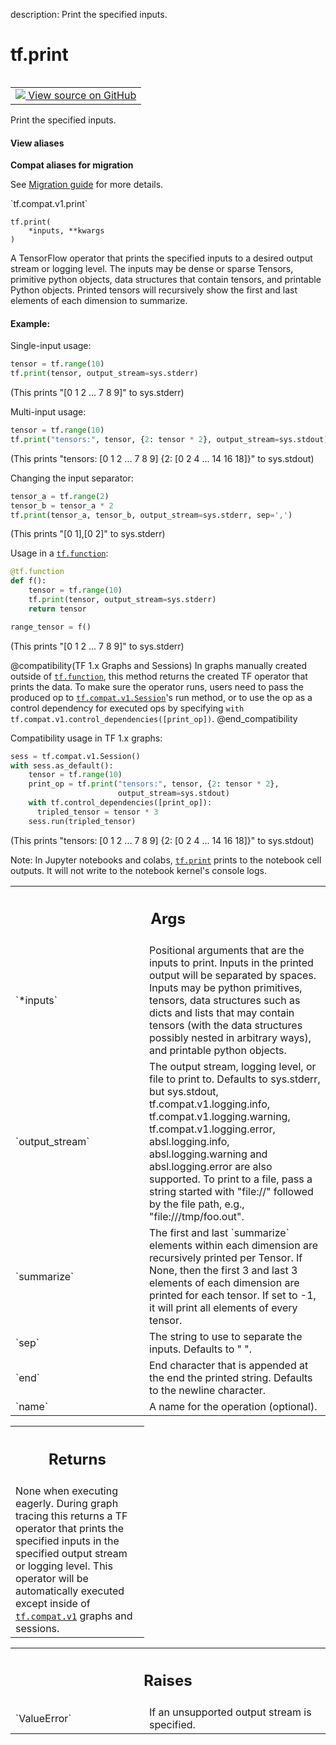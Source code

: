 description: Print the specified inputs.

<div itemscope itemtype="http://developers.google.com/ReferenceObject">
<meta itemprop="name" content="tf.print" />
<meta itemprop="path" content="Stable" />
</div>

# tf.print

<!-- Insert buttons and diff -->

<table class="tfo-notebook-buttons tfo-api nocontent" align="left">
<td>
  <a target="_blank" href="https://github.com/tensorflow/tensorflow/blob/r2.4/tensorflow/python/ops/logging_ops.py#L134-L381">
    <img src="https://www.tensorflow.org/images/GitHub-Mark-32px.png" />
    View source on GitHub
  </a>
</td>
</table>



Print the specified inputs.

<section class="expandable">
  <h4 class="showalways">View aliases</h4>
  <p>
<b>Compat aliases for migration</b>
<p>See
<a href="https://www.tensorflow.org/guide/migrate">Migration guide</a> for
more details.</p>
<p>`tf.compat.v1.print`</p>
</p>
</section>

<pre class="devsite-click-to-copy prettyprint lang-py tfo-signature-link">
<code>tf.print(
    *inputs, **kwargs
)
</code></pre>



<!-- Placeholder for "Used in" -->

A TensorFlow operator that prints the specified inputs to a desired
output stream or logging level. The inputs may be dense or sparse Tensors,
primitive python objects, data structures that contain tensors, and printable
Python objects. Printed tensors will recursively show the first and last
elements of each dimension to summarize.

#### Example:

Single-input usage:

```python
tensor = tf.range(10)
tf.print(tensor, output_stream=sys.stderr)
```

(This prints "[0 1 2 ... 7 8 9]" to sys.stderr)

Multi-input usage:

```python
tensor = tf.range(10)
tf.print("tensors:", tensor, {2: tensor * 2}, output_stream=sys.stdout)
```

(This prints "tensors: [0 1 2 ... 7 8 9] {2: [0 2 4 ... 14 16 18]}" to
sys.stdout)

Changing the input separator:
```python
tensor_a = tf.range(2)
tensor_b = tensor_a * 2
tf.print(tensor_a, tensor_b, output_stream=sys.stderr, sep=',')
```

(This prints "[0 1],[0 2]" to sys.stderr)

Usage in a <a href="../tf/function.md"><code>tf.function</code></a>:

```python
@tf.function
def f():
    tensor = tf.range(10)
    tf.print(tensor, output_stream=sys.stderr)
    return tensor

range_tensor = f()
```

(This prints "[0 1 2 ... 7 8 9]" to sys.stderr)


@compatibility(TF 1.x Graphs and Sessions)
In graphs manually created outside of <a href="../tf/function.md"><code>tf.function</code></a>, this method returns
the created TF operator that prints the data. To make sure the
operator runs, users need to pass the produced op to
<a href="../tf/compat/v1/Session.md"><code>tf.compat.v1.Session</code></a>'s run method, or to use the op as a control
dependency for executed ops by specifying
`with tf.compat.v1.control_dependencies([print_op])`.
@end_compatibility

  Compatibility usage in TF 1.x graphs:

  ```python
  sess = tf.compat.v1.Session()
  with sess.as_default():
      tensor = tf.range(10)
      print_op = tf.print("tensors:", tensor, {2: tensor * 2},
                          output_stream=sys.stdout)
      with tf.control_dependencies([print_op]):
        tripled_tensor = tensor * 3
      sess.run(tripled_tensor)
  ```

  (This prints "tensors: [0 1 2 ... 7 8 9] {2: [0 2 4 ... 14 16 18]}" to
  sys.stdout)

Note: In Jupyter notebooks and colabs, <a href="../tf/print.md"><code>tf.print</code></a> prints to the notebook
  cell outputs. It will not write to the notebook kernel's console logs.

<!-- Tabular view -->
 <table class="responsive fixed orange">
<colgroup><col width="214px"><col></colgroup>
<tr><th colspan="2"><h2 class="add-link">Args</h2></th></tr>

<tr>
<td>
`*inputs`
</td>
<td>
Positional arguments that are the inputs to print. Inputs in the
printed output will be separated by spaces. Inputs may be python
primitives, tensors, data structures such as dicts and lists that may
contain tensors (with the data structures possibly nested in arbitrary
ways), and printable python objects.
</td>
</tr><tr>
<td>
`output_stream`
</td>
<td>
The output stream, logging level, or file to print to.
Defaults to sys.stderr, but sys.stdout, tf.compat.v1.logging.info,
tf.compat.v1.logging.warning, tf.compat.v1.logging.error,
absl.logging.info, absl.logging.warning and absl.logging.error are also
supported. To print to a file, pass a string started with "file://"
followed by the file path, e.g., "file:///tmp/foo.out".
</td>
</tr><tr>
<td>
`summarize`
</td>
<td>
The first and last `summarize` elements within each dimension are
recursively printed per Tensor. If None, then the first 3 and last 3
elements of each dimension are printed for each tensor. If set to -1, it
will print all elements of every tensor.
</td>
</tr><tr>
<td>
`sep`
</td>
<td>
The string to use to separate the inputs. Defaults to " ".
</td>
</tr><tr>
<td>
`end`
</td>
<td>
End character that is appended at the end the printed string.
Defaults to the newline character.
</td>
</tr><tr>
<td>
`name`
</td>
<td>
A name for the operation (optional).
</td>
</tr>
</table>



<!-- Tabular view -->
 <table class="responsive fixed orange">
<colgroup><col width="214px"><col></colgroup>
<tr><th colspan="2"><h2 class="add-link">Returns</h2></th></tr>
<tr class="alt">
<td colspan="2">
None when executing eagerly. During graph tracing this returns
a TF operator that prints the specified inputs in the specified output
stream or logging level. This operator will be automatically executed
except inside of <a href="../tf/compat/v1.md"><code>tf.compat.v1</code></a> graphs and sessions.
</td>
</tr>

</table>



<!-- Tabular view -->
 <table class="responsive fixed orange">
<colgroup><col width="214px"><col></colgroup>
<tr><th colspan="2"><h2 class="add-link">Raises</h2></th></tr>

<tr>
<td>
`ValueError`
</td>
<td>
If an unsupported output stream is specified.
</td>
</tr>
</table>

